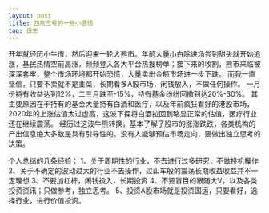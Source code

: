 ```yaml
---
layout: post
title: 四月三号的一些小感悟
tag: 日志
---
```


开年就经历小牛市，然后迎来一轮大熊市。年前大量小白除进场尝到甜头就开始追涨，基民热情空前高涨，频频登入各大平台热搜榜单；接下来的收割，熊市来临被深深套牢，整个市场环境都开始恐慌，大量卖出金额市场进一步下跌。
而我一直坚信，只要不卖就不是韭菜，长期看多A股市场，闲钱放入，不做任何操作。
一月份持有收益达到12%，二三月跌至-15%，持有基金纷纷回撤到达20%-30%。
其主要原因在于持有的基金大量持有白酒和医疗，以及年前疯狂看好的港股市场，2020年的上涨估值太过虚高，这波下探将白酒拉回到略显正常的估值，医疗行业还在继续震荡。
经历过这波牛熊转换，基本了解了股市的涨涨跌跌，各类机构的产出信息绝大多数是具有引导性的。没有人能够预估市场走向，要做出独立思考的决策。

个人总结的几条经验：
1、关于周期性的行业，不去进行过多研究，不做投机操作
2、关于不确定的波动过大的行业不去操作，过山车般的震荡长期收益收益并不一定理想
3、不要加杠杆，闲钱投入，长期投资
4、不要盲目的跟随大V，以及各类投资资讯；只做参考，独立思考。
5、投资A股市场就是投资国运，只要看好，选择行业，进行价值投资。